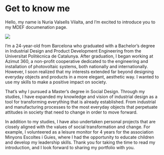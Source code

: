# Get to know me
Hello, my name is Nuria Valsells Vilalta, and I’m excited to introduce you to my MDEF documenation page. 

![](../images/ImageLogo.png)
 
 I’m a 24-year-old from Barcelona who graduated with a Bachelor’s degree in Industrial Design and Product Development Engineering from the Universitat Politècnica de Catalunya. After graduation, I began working at Azimut 360, a non-profit cooperative dedicated to the engineering and installation of photovoltaic systems, both nationally and internationally. However, I soon realized that my interests extended far beyond designing everyday objects and products in a more elegant, aesthetic way. I wanted to use my skills to make a positive impact on society.

That’s why I pursued a Master’s degree in Social Design. Through my studies, I have expanded my knowledge and vision of industrial design as a tool for transforming everything that is already established. From industrial and manufacturing processes to the most everyday objects that perpetuate attitudes in society that need to change in order
to move forward.

In addition to my studies, I have also undertaken personal projects that are closely aligned with the values of social transformation and change. For example, I volunteered as a leisure monitor for 4 years for the association Minyons Escoltes i Guies, where I had the opportunity to educate children and develop my leadership skills. Thank you for taking the time to read my introduction, and I look forward to sharing my portfolio with you.